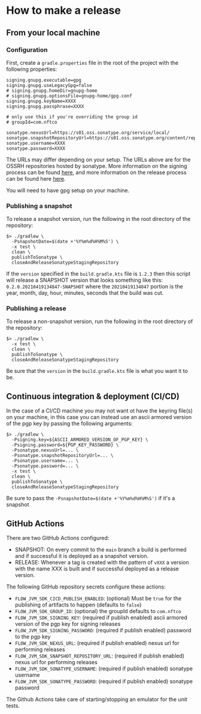 
# How to make a release

## From your local machine

### Configuration

First, create a `gradle.properties` file in the root of the project with the following properties:

```properties
signing.gnupg.executable=gpg
signing.gnupg.useLegacyGpg=false
# signing.gnupg.homeDir=gnupg-home
# signing.gnupg.optionsFile=gnupg-home/gpg.conf
signing.gnupg.keyName=XXXX
signing.gnupg.passphrase=XXXX

# only use this if you're overriding the group id
# groupId=com.nftco

sonatype.nexusUrl=https://s01.oss.sonatype.org/service/local/
sonatype.snapshotRepositoryUrl=https://s01.oss.sonatype.org/content/repositories/snapshots/
sonatype.username=XXXX
sonatype.password=XXXX
```

The URLs may differ depending on your setup. The URLs above are for the OSSRH repositories hosted
by sonatype. More information on the signing process can be found [here](https://docs.gradle.org/current/userguide/signing_plugin.html),
and more information on the release process can be found here [here](https://github.com/gradle-nexus/publish-plugin).

You will need to have gpg setup on your machine.

### Publishing a snapshot

To release a snapshot version, run the following in the root directory of the repository:

```shell
$> ./gradlew \
  -PsnapshotDate=$(date +'%Y%m%d%H%M%S') \
  -x test \
  clean \
  publishToSonatype \
  closeAndReleaseSonatypeStagingRepository
```

If the `version` specified in the `build.gradle.kts` file is `1.2.3` then this script will release a 
SNAPSHOT version that looks something like this: `0.2.0.20210419134847-SNAPSHOT` where the `20210419134847`
portion is the year, month, day, hour, minutes, seconds that the build was cut.

### Publishing a release

To release a non-snapshot version, run the following in the root directory of the repository:

```shell
$> ./gradlew \
  -x test \
  clean \
  publishToSonatype \
  closeAndReleaseSonatypeStagingRepository
```

Be sure that the `version` in the `build.gradle.kts` file is what you want it to be.

## Continuous integration & deployment (CI/CD)

In the case of a CI/CD machine you may not want ot have the keyring file(s) on your machine, in this
case you can instead use an ascii armored version of the pgp key by passing the following arguments:

```shell
$> ./gradlew \
  -Psigning.key=${ASCII_ARMORED_VERSION_OF_PGP_KEY} \
  -Psigning.password=${PGP_KEY_PASSWORD} \
  -Psonatype.nexusUrl=... \
  -Psonatype.snapshotRepositoryUrl=... \
  -Psonatype.username=... \
  -Psonatype.password=... \
  -x test \
  clean \
  publishToSonatype \
  closeAndReleaseSonatypeStagingRepository
```

Be sure to pass the `-PsnapshotDate=$(date +'%Y%m%d%H%M%S')` if it's a snapshot

## GitHub Actions

There are two GitHub Actions configured:

- SNAPSHOT: On every commit to the `main` branch a build is performed and if successful it is deployed as a snapshot version.
- RELEASE: Whenever a tag is created with the pattern of `vXXX` a version with the name XXX is built and if successful deployed as a release version.

The following GitHub repository secrets configure these actions:

- `FLOW_JVM_SDK_CICD_PUBLISH_ENABLED`: (optional) Must be `true` for the publishing of artifacts to happen (defaults to `false`)
- `FLOW_JVM_SDK_GROUP_ID`: (optional) the groupId defaults to `com.nftco`
- `FLOW_JVM_SDK_SIGNING_KEY`: (required if publish enabled) ascii armored version of the pgp key for signing releases
- `FLOW_JVM_SDK_SIGNING_PASSWORD`: (required if publish enabled) password to the pgp key
- `FLOW_JVM_SDK_NEXUS_URL`: (required if publish enabled) nexus url for performing releases
- `FLOW_JVM_SDK_SNAPSHOT_REPOSITORY_URL`: (required if publish enabled) nexus url for performing releases
- `FLOW_JVM_SDK_SONATYPE_USERNAME`: (required if publish enabled) sonatype username
- `FLOW_JVM_SDK_SONATYPE_PASSWORD`: (required if publish enabled) sonatype password

The Github Actions take care of starting/stopping an emulator for the unit tests.
